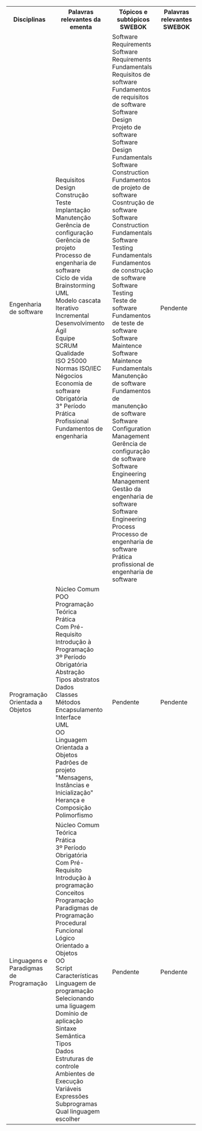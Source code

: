 <table>
    <tr>
      <th>Disciplinas</th>
      <th>Palavras relevantes da ementa</th>
      <th>Tópicos e subtópicos SWEBOK</th>
      <th>Palavras relevantes SWEBOK</th>
    </tr>
    <tr>
        <td>Engenharia de software</td>
            <td>Requisitos</br>	
                Design</br>	
                Construção</br>	
                Teste</br>	
                Implantação</br>	
                Manutenção</br>	
                Gerência de configuração</br>	
                Gerência de projeto</br>	
                Processo de engenharia de software</br>	
                Ciclo de vida</br>	
                Brainstorming</br>	
                UML</br>	
                Modelo cascata</br>	
                Iterativo</br>	
                Incremental</br>	
                Desenvolvimento Ágil</br>	
                Equipe</br>	
                SCRUM</br>	
                Qualidade</br> 	
                ISO 25000</br>	
                Normas ISO/IEC</br>	
                Négocios</br>	
                Economia de software</br>	
                Obrigatória</br>	
                3° Período</br>	
                Prática Profissional</br>	
                Fundamentos de engenharia</br>
            </td>
            <td>
                Software Requirements</br>
                Software Requirements Fundamentals</br>	
                Requisitos de software</br>	
                Fundamentos de requisitos de software</br>	
                Software Design</br>	
                Projeto de software</br>	
                Software Design Fundamentals</br>	
                Software Construction</br>	
                Fundamentos de projeto de software</br>	
                Cosntrução de software</br>	
                Software Construction Fundamentals</br>	
                Software Testing Fundamentals</br>	
                Fundamentos de construção de software</br>	
                Software Testing</br> 	
                Teste de software</br>	
                Fundamentos de teste de software</br>	
                Software Maintence</br>	
                Software Maintence Fundamentals</br>	
                Manutenção de software</br>	
                Fundamentos de manutenção de software</br>	
                Software Configuration Management</br>	
                Gerência de configuração de software</br>	
                Software Engineering Management</br>	
                Gestão da engenharia de software</br>	
                Software Engineering Process</br>	
                Processo de engenharia de software</br>	
                Prática profissional de engenharia de software</br>
            </td>
            <td>
                Pendente
            </td>
    </tr>
    <tr>
        <td>Programação Orientada a Objetos</td>
            <td>
                Núcleo Comum</br>	
                POO</br>	
                Programação</br>	
                Teórica</br>	
                Prática</br>	
                Com Pré-Requisito</br>	
                Introdução à Programação</br>	
                3º Período</br>	
                Obrigatória</br>	
                Abstração</br>	
                Tipos abstratos</br>	
                Dados</br>	
                Classes</br>	
                Métodos</br>	
                Encapsulamento</br>	
                Interface</br>	
                UML</br>	
                OO</br>	
                Linguagem Orientada a Objetos</br>	
                Padrões de projeto</br>	
                "Mensagens, Instâncias e Inicialização"</br>	
                Herança e Composição</br>	
                Polimorfismo</br>	
            </td>
            <td>
                Pendente
            </td>
            <td>
                Pendente
            </td>
    </tr>
    <tr>
        <td>Linguagens e Paradigmas de Programação</td>
            <td>
                Núcleo Comum</br>	
                Teórica</br>	
                Prática</br>	
                3º Período</br>	
                Obrigatória</br>	
                Com Pré-Requisito</br>	
                Introdução à programação</br>	
                Conceitos</br>	
                Programação</br>	
                Paradigmas de Programação</br>	
                Procedural</br>	
                Funcional</br>	
                Lógico</br>	
                Orientado a Objetos</br>	
                OO</br>	
                Script</br>	
                Características</br>	
                Linguagem de programação</br>	
                Selecionando uma liguagem</br>	
                Domínio de aplicação</br>	
                Sintaxe</br>	
                Semântica</br>	
                Tipos</br>	
                Dados</br>	
                Estruturas de controle</br>	
                Ambientes de Execução</br>	
                Variáveis</br>	
                Expressões</br>	
                Subprogramas</br>	
                Qual linguagem escolher</br>		
            </td>
            <td>
                Pendente
            </td>
            <td>
                Pendente
            </td>
    </tr>
</table>
